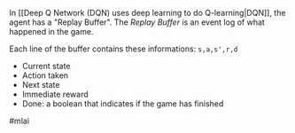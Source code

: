
In [[Deep Q Network (DQN) uses deep learning to do Q-learning|DQN]], the agent has a "Replay Buffer". The *Replay Buffer* is an event log of what happened in the game.

Each line of the buffer contains these informations: `s,a,s',r,d`
- Current state
- Action taken
- Next state
- Immediate reward
- Done: a boolean that indicates if the game has finished


#mlai